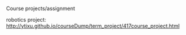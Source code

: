 Course projects/assignment

robotics project: http://ytixu.github.io/courseDump/term_project/417course_project.html

